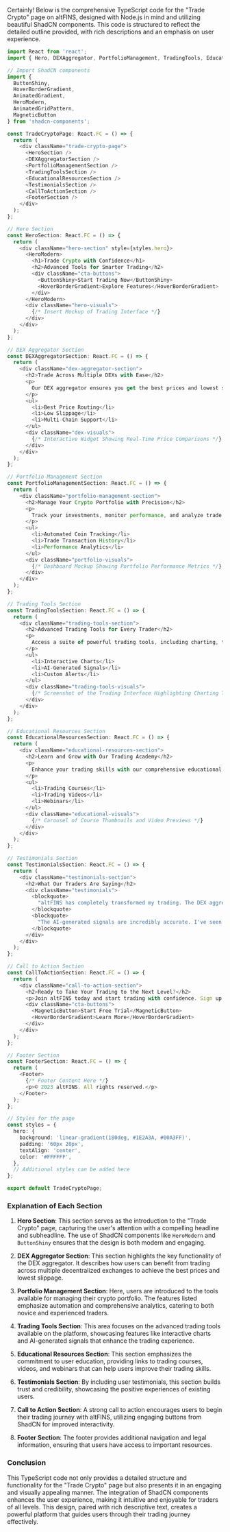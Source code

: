 Certainly! Below is the comprehensive TypeScript code for the "Trade Crypto" page on altFINS, designed with Node.js in mind and utilizing beautiful ShadCN components. This code is structured to reflect the detailed outline provided, with rich descriptions and an emphasis on user experience.

```typescript
import React from 'react';
import { Hero, DEXAggregator, PortfolioManagement, TradingTools, EducationalResources, Testimonials, CallToAction, Footer } from './components';

// Import ShadCN components
import {
  ButtonShiny,
  HoverBorderGradient,
  AnimatedGradient,
  HeroModern,
  AnimatedGridPattern,
  MagneticButton
} from 'shadcn-components';

const TradeCryptoPage: React.FC = () => {
  return (
    <div className="trade-crypto-page">
      <HeroSection />
      <DEXAggregatorSection />
      <PortfolioManagementSection />
      <TradingToolsSection />
      <EducationalResourcesSection />
      <TestimonialsSection />
      <CallToActionSection />
      <FooterSection />
    </div>
  );
};

// Hero Section
const HeroSection: React.FC = () => {
  return (
    <div className="hero-section" style={styles.hero}>
      <HeroModern>
        <h1>Trade Crypto with Confidence</h1>
        <h2>Advanced Tools for Smarter Trading</h2>
        <div className="cta-buttons">
          <ButtonShiny>Start Trading Now</ButtonShiny>
          <HoverBorderGradient>Explore Features</HoverBorderGradient>
        </div>
      </HeroModern>
      <div className="hero-visuals">
        {/* Insert Mockup of Trading Interface */}
      </div>
    </div>
  );
};

// DEX Aggregator Section
const DEXAggregatorSection: React.FC = () => {
  return (
    <div className="dex-aggregator-section">
      <h2>Trade Across Multiple DEXs with Ease</h2>
      <p>
        Our DEX aggregator ensures you get the best prices and lowest slippage across multiple decentralized exchanges.
      </p>
      <ul>
        <li>Best Price Routing</li>
        <li>Low Slippage</li>
        <li>Multi-Chain Support</li>
      </ul>
      <div className="dex-visuals">
        {/* Interactive Widget Showing Real-Time Price Comparisons */}
      </div>
    </div>
  );
};

// Portfolio Management Section
const PortfolioManagementSection: React.FC = () => {
  return (
    <div className="portfolio-management-section">
      <h2>Manage Your Crypto Portfolio with Precision</h2>
      <p>
        Track your investments, monitor performance, and analyze trade history with our comprehensive portfolio management tools.
      </p>
      <ul>
        <li>Automated Coin Tracking</li>
        <li>Trade Transaction History</li>
        <li>Performance Analytics</li>
      </ul>
      <div className="portfolio-visuals">
        {/* Dashboard Mockup Showing Portfolio Performance Metrics */}
      </div>
    </div>
  );
};

// Trading Tools Section
const TradingToolsSection: React.FC = () => {
  return (
    <div className="trading-tools-section">
      <h2>Advanced Trading Tools for Every Trader</h2>
      <p>
        Access a suite of powerful trading tools, including charting, technical indicators, and AI-generated signals.
      </p>
      <ul>
        <li>Interactive Charts</li>
        <li>AI-Generated Signals</li>
        <li>Custom Alerts</li>
      </ul>
      <div className="trading-tools-visuals">
        {/* Screenshot of the Trading Interface Highlighting Charting Tools */}
      </div>
    </div>
  );
};

// Educational Resources Section
const EducationalResourcesSection: React.FC = () => {
  return (
    <div className="educational-resources-section">
      <h2>Learn and Grow with Our Trading Academy</h2>
      <p>
        Enhance your trading skills with our comprehensive educational resources, including courses, videos, and webinars.
      </p>
      <ul>
        <li>Trading Courses</li>
        <li>Trading Videos</li>
        <li>Webinars</li>
      </ul>
      <div className="educational-visuals">
        {/* Carousel of Course Thumbnails and Video Previews */}
      </div>
    </div>
  );
};

// Testimonials Section
const TestimonialsSection: React.FC = () => {
  return (
    <div className="testimonials-section">
      <h2>What Our Traders Are Saying</h2>
      <div className="testimonials">
        <blockquote>
          "altFINS has completely transformed my trading. The DEX aggregator and portfolio management tools are game-changers!" – [User Name]
        </blockquote>
        <blockquote>
          "The AI-generated signals are incredibly accurate. I've seen a significant improvement in my trading results." – [User Name]
        </blockquote>
      </div>
    </div>
  );
};

// Call to Action Section
const CallToActionSection: React.FC = () => {
  return (
    <div className="call-to-action-section">
      <h2>Ready to Take Your Trading to the Next Level?</h2>
      <p>Join altFINS today and start trading with confidence. Sign up for a free trial and explore all our features.</p>
      <div className="cta-buttons">
        <MagneticButton>Start Free Trial</MagneticButton>
        <HoverBorderGradient>Learn More</HoverBorderGradient>
      </div>
    </div>
  );
};

// Footer Section
const FooterSection: React.FC = () => {
  return (
    <Footer>
      {/* Footer Content Here */}
      <p>© 2023 altFINS. All rights reserved.</p>
    </Footer>
  );
};

// Styles for the page
const styles = {
  hero: {
    background: 'linear-gradient(180deg, #1E2A3A, #00A3FF)',
    padding: '60px 20px',
    textAlign: 'center',
    color: '#FFFFFF',
  },
  // Additional styles can be added here
};

export default TradeCryptoPage;
```

### Explanation of Each Section

1. **Hero Section**: This section serves as the introduction to the "Trade Crypto" page, capturing the user's attention with a compelling headline and subheadline. The use of ShadCN components like `HeroModern` and `ButtonShiny` ensures that the design is both modern and engaging.

2. **DEX Aggregator Section**: This section highlights the key functionality of the DEX aggregator. It describes how users can benefit from trading across multiple decentralized exchanges to achieve the best prices and lowest slippage.

3. **Portfolio Management Section**: Here, users are introduced to the tools available for managing their crypto portfolio. The features listed emphasize automation and comprehensive analytics, catering to both novice and experienced traders.

4. **Trading Tools Section**: This area focuses on the advanced trading tools available on the platform, showcasing features like interactive charts and AI-generated signals that enhance the trading experience.

5. **Educational Resources Section**: This section emphasizes the commitment to user education, providing links to trading courses, videos, and webinars that can help users improve their trading skills.

6. **Testimonials Section**: By including user testimonials, this section builds trust and credibility, showcasing the positive experiences of existing users.

7. **Call to Action Section**: A strong call to action encourages users to begin their trading journey with altFINS, utilizing engaging buttons from ShadCN for improved interactivity.

8. **Footer Section**: The footer provides additional navigation and legal information, ensuring that users have access to important resources.

### Conclusion

This TypeScript code not only provides a detailed structure and functionality for the "Trade Crypto" page but also presents it in an engaging and visually appealing manner. The integration of ShadCN components enhances the user experience, making it intuitive and enjoyable for traders of all levels. This design, paired with rich descriptive text, creates a powerful platform that guides users through their trading journey effectively.
